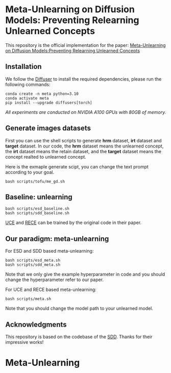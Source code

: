 # Meta-Unlearning on Diffusion Models: Preventing Relearning Unlearned Concepts

This repository is the official implementation for the paper: [Meta-Unlearning on Diffusion Models:Preventing Relearning Unlearned Concepts]()

## Installation

We follow the [Diffuser](https://github.com/huggingface/diffusers) to install the required dependencies, please run the following commands:

```shell
conda create -n meta python=3.10
conda activate meta
pip install --upgrade diffusers[torch]
```

*All experiments are conducted on NVIDIA A100 GPUs with 80GB of memory.*

## Generate images datasets
First you can use the shell scripts to generate **hrm** dataset, **irt** dataset and **target** dataset. In our code, the **hrm** dataset means the unlearned concept, the **irt** dataset means the retain dataset, and the **target** dataset means the concept realted to unlearned concept. 

Here is the exmaple generate scipt, you can change the text prompt according to your goal.
```shell
bash scripts/tofu/me_gd.sh
```

## Baseline: unlearning

```shell
bash scripts/esd_baseline.sh
bash scripts/sdd_baseline.sh
```

[UCE](https://github.com/rohitgandikota/unified-concept-editing) and [RECE](https://github.com/CharlesGong12/RECE) can be trained by the original code in their paper.


## Our paradigm: meta-unlearning

For ESD and SDD based meta-unlearning:

```shell
bash scripts/esd_meta.sh
bash scripts/sdd_meta.sh
```
Note that we only give the example hyperparameter in code and you should change the hyperparameter refer to our paper. 

For UCE and RECE based meta-unlearning:

```shell
bash scripts/meta.sh
```
Note that you should change the model path to your unlearned model.

## Acknowledgments

This repository is based on the codebase of the [SDD](https://github.com/nannullna/safe-diffusion/tree/main). Thanks for their impressive works!

# Meta-Unlearning

